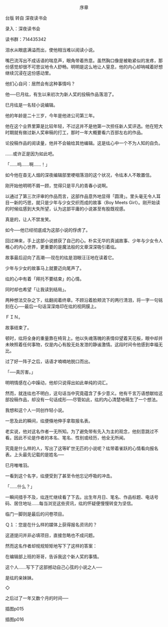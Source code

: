 <p align="center">序章</p>

台版 转自 深夜读书会

录入：深夜读书会

读书群：714435342

泪水从眼底满溢而出，使他相当难以阅读小说。

嘴巴流泻出不成话语的喘息声，眼角带着热意。虽然胸口像是被勒紧似的发疼，那份感觉却很不可思议地令人舒畅。明明是这么地让人窒息，他的内心却呐喊着好想继续沉浸在这份感动里。

他扪心自问：居然会有这种事情吗？

他──巳月纮，有生以来初次为新人奖的投稿作品落泪了。

巳月纮是一名轻小说编辑。

他的年龄是二十三岁，今年是他进公司第三年。

他在这个业界里算是比较年轻，不过这并不是他第一次担任新人奖评选。他在短大时期就有做过新人奖审稿的打工，那时一年大概要看六百部左右的作品。

论投稿作品的阅读量，他并不会输给其他编辑。这是纮心中一个不为人知的自负。

……或许正是因为如此吧。

「……呜……啊……！」

如今他在杳无人烟的深夜编辑部里哽咽落泪的这个状况，令纮本人不敢置信。

刚开始他明明不屑一顾，觉得只是平凡的青春小说啊。

以通过了第三次评审的作品而言，这部作品意外地显得「圆滑」。里头毫无令人耳目一新的巧思，就只是少年与少女交织而成的故事〈Boy Meets Girl〉。刚开始读的时候纮感到大失所望，认为这部平庸的小说甚至有股既视感。

真是的，让人不禁发笑。

如今──他已经彻底成为这部小说的俘虏了。

回过神来，手上这部小说掳获了自己的心。朴实无华的真诚故事、少年与少女令人椎心的内心世界，更重要的是魔法般的文章深深吸引着纮。

故事最后迎向了高潮──现在的纮是泪眼汪汪地在读着它。

少年与少女的故事马上就要迈向尾声了。

纮的心中有着「拜托不要结束」的心情。

同时却也希望「让我读到结局」。

两种想法交杂之下，纮翻阅着终章。不顾沿着脸颊流下的两行清泪，将一字一句铭刻在心──最后一句话深深烙印在纮的视网膜上。

ＦＩＮ。

故事结束了。

顿时，纮将全身的重量靠在椅背上。他以失魂落魄的表情仰望着天花板，眼中却并未映照着任何事物，仅是内心有股无处发泄的静谧激情。这段时间令他感到幸福无比。

过了好一阵子之后，话语才喃喃地脱口而出。

「──真厉害。」

明明情感在心中躁动，他却只说得出如此单纯的词汇。

然而，就连纮也不明白，这句话当中究竟蕴含了多少意义。他有千言万语想献给这部投稿作品，却没有一句话成形──尽管如此，纮的内心清楚地萌生了一个想法。

我想和这个人一同创作轻小说。

一思及此的瞬间，纮便倏地伸手拿取报名表。

老实说，他对这名作者一无所知。为了避免带有先入为主的观念，他刻意跳过不看。因此不论是作者的本名、笔名、性别或经历，他全无所闻。

究竟是什么样的人，写出了这等旷世无匹的小说呢？纮带着雀跃的心情看向报名表。上头最先记载的是姓名──

巳月唯唯羽。

一看到这个名字，纮便受到了甚至令他忘记呼吸的冲击。

「……什么？」

一瞬间措手不及，纮连忙继续看了下去。出生年月日、笔名、作品标题、电话号码、居住地址……每当浏览这些资讯，纮的怀疑便慢慢转变为坚信。

临门一脚则是最后的问卷项目。

Ｑ１：您是在什么样的媒体上获得报名资讯的？

这道提问并非必填项目，直接忽略也不成问题。

然而这名作者却规规矩矩地写下了这样的答案：

在编辑部上班的哥哥，告诉我这个新人奖的事情。

这个人……写下了这部撼动自己心弦的小说之人──

是纮的亲妹妹。

◇

之后过了一年又数个月的时间──

插图p015

插图p016

